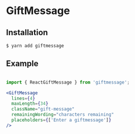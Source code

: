 # GiftMessage

## Installation

```
$ yarn add giftmessage
```

## Example
```jsx

import { ReactGiftMessage } from 'giftmessage';

<GiftMessage
  lines={4}
  maxLength={34}
  className="gift-message"
  remainingWording="characters remaining"
  placeholders={['Enter a giftmessage']}
/>

```
